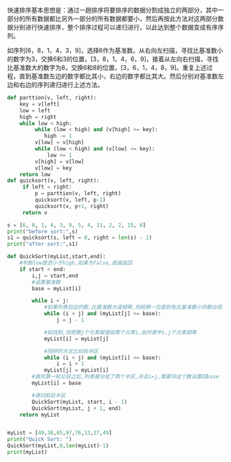 快速排序基本思想是：通过一趟排序将要排序的数据分割成独立的两部分，其中一部分的所有数据都比另外一部分的所有数据都要小，然后再按此方法对这两部分数据分别进行快速排序，整个排序过程可以递归进行，以此达到整个数据变成有序序列。

如序列[6，8，1，4，3，9]，选择6作为基准数。从右向左扫描，寻找比基准数小的数字为3，交换6和3的位置，[3，8，1，4，6，9]，接着从左向右扫描，寻找比基准数大的数字为8，交换6和8的位置，[3，6，1，4，8，9]。重复上述过程，直到基准数左边的数字都比其小，右边的数字都比其大。然后分别对基准数左边和右边的序列递归进行上述方法。
```python
def parttion(v, left, right):
    key = v[left]
    low = left
    high = right
    while low < high:
         while (low < high) and (v[high] >= key):
            high -= 1
         v[low] = v[high]
         while (low < high) and (v[low] <= key):
             low += 1
         v[high] = v[low]
         v[low] = key
    return low
def quicksort(v, left, right):
     if left < right:
         p = parttion(v, left, right)
         quicksort(v, left, p-1)
         quicksort(v, p+1, right)
     return v

s = [6, 8, 1, 4, 3, 9, 5, 4, 11, 2, 2, 15, 6]
print("before sort:",s)
s1 = quicksort(s, left = 0, right = len(s) - 1)
print("after sort:",s1)
```
```python
def QuickSort(myList,start,end):
    #判断low是否小于high,如果为false,直接返回
    if start < end:
        i,j = start,end
        #设置基准数
        base = myList[i]

        while i < j:
            #如果列表后边的数,比基准数大或相等,则前移一位直到有比基准数小的数出现
            while (i < j) and (myList[j] >= base):
                j = j - 1

            #如找到,则把第j个元素赋值给第个元素i,此时表中i,j个元素相等
            myList[i] = myList[j]

            #同样的方式比较前半区
            while (i < j) and (myList[i] <= base):
                i = i + 1
            myList[j] = myList[i]
        #做完第一轮比较之后,列表被分成了两个半区,并且i=j,需要将这个数设置回base
        myList[i] = base

        #递归前后半区
        QuickSort(myList, start, i - 1)
        QuickSort(myList, j + 1, end)
    return myList


myList = [49,38,65,97,76,13,27,49]
print("Quick Sort: ")
QuickSort(myList,0,len(myList)-1)
print(myList)
```
